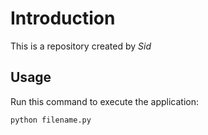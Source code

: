 # Introduction


This is a repository created by *Sid*


## Usage


Run this command to execute the application:


`python filename.py`